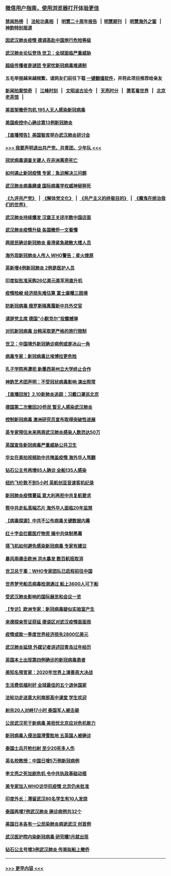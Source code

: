 ### [微信用户指南，使用浏览器打开体验更佳](https://github.com/gfw-breaker/banned-news1/blob/master/indexes/wechat-guide.md?t=0)
#### [禁闻热榜](热点新闻.md?t=0)  &nbsp;&nbsp;|&nbsp;&nbsp; [法轮功真相](https://github.com/gfw-breaker/truth/blob/master/README.md?t=0) &nbsp;&nbsp;|&nbsp;&nbsp; [明慧二十周年报告](https://github.com/gfw-breaker/mh-reports/blob/master/README.md?t=0) &nbsp;&nbsp;|&nbsp;&nbsp;[明慧期刊](https://github.com/gfw-breaker/mh-qikan) &nbsp;&nbsp;|&nbsp;&nbsp; [明慧海外之窗](https://github.com/gfw-breaker/mh-news/blob/master/README.md?t=0) &nbsp;&nbsp;|&nbsp;&nbsp; [神韵特别报道](https://github.com/gfw-breaker/mh-news/blob/master/shenyun.md?t=0)
#### [因武汉肺炎疫情 德调高赴中国旅行危险等级](../pages/nsc418/n11861064.md?t=02112102) 
#### [武汉肺炎论坛登场 世卫：全球面临严重威胁](../pages/nsc418/n11860999.md?t=02112102) 
#### [超级传播者是谜团 专家忧新冠病毒难遏制](../pages/nsc418/n11859686.md?t=02112102) 
#### 五毛举报越来越频繁，请网友们前往下载 [一键翻墙软件](https://github.com/gfw-breaker/ssr-accounts)，并将此项目推荐给亲友
#### [新闻拍案惊奇](https://github.com/gfw-breaker/banned-news1/blob/master/pages/link4.md) &nbsp;&nbsp;|&nbsp;&nbsp; [江峰时刻](https://github.com/gfw-breaker/banned-news1/blob/master/pages/link4.md) &nbsp;&nbsp;|&nbsp;&nbsp; [文昭谈古论今](https://github.com/gfw-breaker/banned-news1/blob/master/pages/link4.md) &nbsp;&nbsp;|&nbsp;&nbsp; [天亮时分](https://github.com/gfw-breaker/banned-news1/blob/master/pages/link4.md) &nbsp;&nbsp;|&nbsp;&nbsp; [萧茗看世界](https://github.com/gfw-breaker/banned-news1/blob/master/pages/link4.md) &nbsp;&nbsp;|&nbsp;&nbsp; [北京老茶馆](https://github.com/gfw-breaker/banned-news1/blob/master/pages/link4.md) &nbsp;&nbsp;|&nbsp;&nbsp; 
#### [美首架撤侨包机 195人无人感染新冠病毒](../pages/nsc418/n11859908.md?t=02112102) 
#### [美国疾控中心确诊第13例新冠肺炎](../pages/nsc418/n11859966.md?t=02112102) 
#### [【直播预告】美国智库举办武汉肺炎研讨会](../pages/nsc418/n11859838.md?t=02112102) 
#### [>>> 我要声明退出共产党、共青团、少年队 <<<](https://github.com/begood0513/goodnews/blob/master/quit/letter.md) 
#### [冠状病毒调查关键人 在非洲离奇死亡](../pages/nsc418/n11859798.md?t=02112102) 
#### [如何遏止新冠疫情 专家：急迫解决三问题](../pages/nsc418/n11859685.md?t=02112102) 
#### [武汉肺炎病毒肆虐 国际病毒学权威神秘猝死](../pages/nsc418/n11833010.md?t=02112102) 
#### [《九评共产党》](https://github.com/begood0513/9ping.md/blob/master/README.md) &nbsp;|&nbsp; [《解体党文化》](../../../../jtdwh.md/blob/master/README.md)  &nbsp;|&nbsp; [《共产主义的终极目的》](../../../../gczydzjmd.md/blob/master/README.md) &nbsp;|&nbsp; [《魔鬼在统治我们的世界》](../../../../mgztzwmdsj.md/blob/master/README.md) 
#### [武汉肺炎持续爆发 汉堡王关闭半数中国店面](../pages/nsc418/n11859365.md?t=02112102) 
#### [武汉肺炎疫情升级 各国撤侨一文看懂](../pages/nsc418/n11859313.md?t=02112102) 
#### [两居民确诊新冠肺炎 香港紧急疏散大楼人员](../pages/nsc418/n11859332.md?t=02112102) 
#### [海外现新冠肺炎人传人 WHO警告：星火燎原](../pages/nsc418/n11859252.md?t=02112102) 
#### [英新增4例新冠肺炎 2例是医护人员](../pages/nsc418/n11856625.md?t=02112102) 
#### [印度拟批准采购26亿美元美军用直升机](../pages/nsc418/n11859143.md?t=02112102) 
#### [疫情险峻 经济损失难估算 富士康曝三困境](../pages/nsc418/n11859120.md?t=02112102) 
#### [防新冠病毒 俄罗斯隔离履新中共外交官](../pages/nsc418/n11859079.md?t=02112102) 
#### [请辞党主席 德国“小默克尔”投震撼弹](../pages/nsc418/n11858583.md?t=02112102) 
#### [对抗新冠病毒 台韩采取更严格的旅行限制](../pages/nsc418/n11858936.md?t=02112102) 
#### [世卫：中国境外新冠确诊病例或是冰山一角](../pages/nsc418/n11858781.md?t=02112102) 
#### [病毒专家：新冠病毒比埃博拉更危险](../pages/nsc418/n11858572.md?t=02112102) 
#### [孔子学院再遭拒 新墨西哥州立大学终止合作](../pages/nsc418/n11858661.md?t=02112102) 
#### [神韵艺术团声明：不受冠状病毒影响 演出照常](../pages/nsc418/n11858801.md?t=02112102) 
#### [【直播回放】2.10新肺炎追踪：习戴口罩巡北京](../pages/nsc418/n11858548.md?t=02112102) 
#### [德国第二次撤回20侨民 暂无人感染武汉肺炎](../pages/nsc418/n11858633.md?t=02112102) 
#### [控制新冠病毒 澳洲研究员宣布取得突破性进展](../pages/nsc418/n11858505.md?t=02112102) 
#### [英专家预估未来两周武汉肺炎感染人数恐达50万](../pages/nsc418/n11857886.md?t=02112102) 
#### [英国宣告新冠病毒严重威胁公共卫生](../pages/nsc418/n11858285.md?t=02112102) 
#### [华女在美拍视频助中共掩盖疫情 海外华人骂翻](../pages/nsc418/n11857407.md?t=02112102) 
#### [钻石公主号再增65人确诊 全船135人感染](../pages/nsc418/n11857366.md?t=02112102) 
#### [纽约飞伦敦不到5小时 英航创亚音速客机纪录](../pages/nsc418/n11857405.md?t=02112102) 
#### [新冠肺炎疫情蔓延 意大利再拒中共复航要求](../pages/nsc418/n11857200.md?t=02112102) 
#### [帮中共走私高端芯片 海外华人面临20年监禁](../pages/nsc418/n11855016.md?t=02112102) 
#### [【病毒探源】中共不公布病毒关键数据内幕](../pages/nsc418/n11856584.md?t=02112102) 
#### [红十字会拦截医疗物资 揭中共体制黑幕](../pages/nsc418/n11856750.md?t=02112102) 
#### [搭飞机如何避免感染新冠病毒 专家有建议](../pages/nsc418/n11853427.md?t=02112102) 
#### [暴风雨袭击欧洲 洪水暴发 数百航班取消](../pages/nsc418/n11856453.md?t=02112102) 
#### [世卫总干事：WHO专家团队已启程前往中国](../pages/nsc418/n11856612.md?t=02112102) 
#### [世界梦号船员病毒检测通过 船上3600人可下船](../pages/nsc418/n11856520.md?t=02112102) 
#### [受武汉肺炎影响的国际展览和会议一览](../pages/nsc418/n11856420.md?t=02112102) 
#### [【专访】欧洲专家：新冠病毒疑似实验室产生](../pages/nsc418/n11856378.md?t=02112102) 
#### [来德探亲签证获延 德语区对武汉疫情面面观](../pages/nsc418/n11856283.md?t=02112102) 
#### [疫情或致一季度世界经济损失2800亿美元](../pages/nsc418/n11855639.md?t=02112102) 
#### [武汉肺炎延烧 外媒记者讲述回青岛过年经历](../pages/nsc418/n11856159.md?t=02112102) 
#### [英国本土出现第四例确诊的新冠病毒患者](../pages/nsc418/n11855930.md?t=02112102) 
#### [美知名预言家：2020年世界上演善恶大决战](../pages/nsc418/n11855418.md?t=02112102) 
#### [生活费低福利好 全球最佳的五个退休国家](../pages/nsc418/n11848347.md?t=02112102) 
#### [法轮功走进意大利南部高中课堂 学生欢迎](../pages/nsc418/n11853859.md?t=02112102) 
#### [射杀20人对峙17小时 泰国军人被击毙](../pages/nsc418/n11854869.md?t=02112102) 
#### [公民武汉死于新病毒 美担忧北京应对危机能力](../pages/nsc418/n11854331.md?t=02112102) 
#### [新冠病毒入侵法国滑雪胜地 五英国人被确诊](../pages/nsc418/n11854307.md?t=02112102) 
#### [泰国士兵开枪扫射 至少20死多人伤](../pages/nsc418/n11854276.md?t=02112102) 
#### [英名校教授：中国日增5万例新冠病例](../pages/nsc418/n11854174.md?t=02112102) 
#### [李文亮之死加剧危机 令中共执政基础动摇](../pages/nsc418/n11854003.md?t=02112102) 
#### [美专家加入WHO访华抗疫情 北京仍未批准](../pages/nsc418/n11854043.md?t=02112102) 
#### [印度外长：滞留武汉80名学生有10人发烧](../pages/nsc418/n11853821.md?t=02112102) 
#### [泰国再增7例武汉肺炎 确诊病例共32个](../pages/nsc418/n11853808.md?t=02112102) 
#### [美国日本各有一公民染肺炎病逝武汉 创首例](../pages/nsc418/n11853509.md?t=02112102) 
#### [武汉医护院内染新冠病毒 研究曝1月就出现](../pages/nsc418/n11852928.md?t=02112102) 
#### [钻石公主号增3例武汉肺炎 传美拟船上撤侨](../pages/nsc418/n11853240.md?t=02112102) 

----
#### [ >>> 更早内容 <<< ](../indexes/nsc418-earlier.md)

